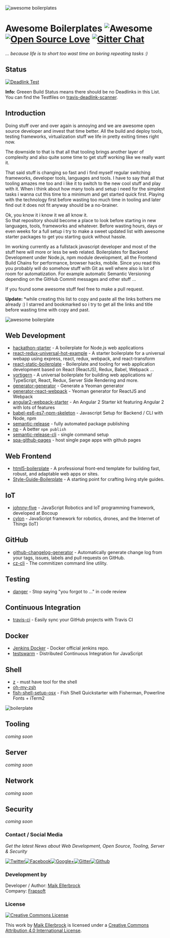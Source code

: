 ![awesome boilerplates](https://github.frapsoft.com/top/open-source-v1.png)

# Awesome Boilerplates ![Awesome](https://cdn.rawgit.com/sindresorhus/awesome/d7305f38d29fed78fa85652e3a63e154dd8e8829/media/badge.svg) [![Open Source Love](https://badges.frapsoft.com/os/v1/open-source.svg?v=102)](https://github.com/ellerbrock/open-source-badges/) [![Gitter Chat](https://badges.gitter.im/frapsoft/frapsoft.svg)](https://gitter.im/frapsoft/frapsoft/)

_... because life is to short too wast time on boring repeating tasks :)_

## Status

[![Deadlink Test](https://travis-ci.org/ellerbrock/awesome-boilerplates.svg?branch=master)](https://travis-ci.org/ellerbrock/awesome-boilerplates)

**Info:** Greeen Build Status means there should be no Deadlinks in this List.<br>
You can find the Testfiles on [travis-deadlink-scanner](https://github.com/ellerbrock/travis-deadlink-scanner).

## Introduction

Doing stuff over and over again is annoying and we are awesome open source developer and invest that time better. All the build and deploy tools, testing frameworks, virtualization stuff we life in pretty exiting times right now.

The downside to that is that all that tooling brings another layer of complexity and also quite some time to get stuff working like we really want it.

That said stuff is changing so fast and i find myself regular switching frameworks, developer tools, languages and tools. I have to say that all that tooling amazes me too and i like it to switch to the new cool stuff and play with it. When i think about how many tools and setup i need for the simplest tasks i wanna cut this time to a minimum and get started quick first. Playing with the technology first before wasting too much time in tooling and later find out it does not fit anyway should be a no-brainer.

Ok, you know it i know it we all know it.<br>
So that repository should become a place to look before starting in new languages, tools, frameworks and whatever. Before wasting hours, days or even weeks for a full setup i try to make a sweet updated list with awesome starter packages to get you starting quick without hassle.

Im working currently as a fullstack javascript developer and most of the stuff here will more or less be web related. Boilerplates for Backend Development under Node.js, npm module development, all the Frontend Build Chains for performance, browser hacks, mobile. Since you read this you probably will do somehow stuff with Git as well where also is lot of room for automatization. For example automatic Semantic Versioning depending on the GitHub Commit messages and other stuff ...

If you found some awesome stuff feel free to make a pull request.

**Update:** *while creating this list to copy and paste all the links bothers me already :) I starred and bookmarked so i try to get all the links and title before wasting time with copy and past.

![awesome boilerplate](http://i.giphy.com/l0HlMr2G3EKFgpUY0.gif)

## Web Development

- [hackathon-starter](https://github.com/sahat/hackathon-starter) - A boilerplate for Node.js web applications
- [react-redux-universal-hot-example](https://github.com/erikras/react-redux-universal-hot-example) - A starter boilerplate for a universal webapp using express, react, redux, webpack, and react-transform
- [react-static-boilerplate](https://github.com/kriasoft/react-static-boilerplate) - Boilerplate and tooling for web application development based on React (ReactJS), Redux, Babel, Webpack ...
- [vortigern](https://github.com/barbar/vortigern) - A universal boilerplate for building web applications w/ TypeScript, React, Redux, Server Side Rendering and more.
- [generator-generator](https://github.com/yeoman/generator-generator) - Generate a Yeoman generator
- [generator-react-webpack](https://github.com/react-webpack-generators/generator-react-webpack) - Yeoman generator for ReactJS and Webpack
- [angular2-webpack-starter](https://github.com/AngularClass/angular2-webpack-starter) - An Angular 2 Starter kit featuring Angular 2 with lots of features
- [babel-es6-es7-npm-skeleton](https://github.com/ellerbrock/babel-es6-es7-npm-skeleton) - Javascript Setup for Backend / CLI with Node, npm
- [semantic-release](https://github.com/semantic-release/semantic-release) - fully automated package publishing
- [np](https://github.com/sindresorhus/np) - A better `npm publish`
- [semantic-release-cli](https://github.com/semantic-release/cli) - single command setup
- [spa-github-pages](https://github.com/rafrex/spa-github-pages) - host single page apps with github pages

## Web Frontend

- [html5-boilerplate](https://github.com/h5bp/html5-boilerplate) - A professional front-end template for building fast, robust, and adaptable web apps or sites.
- [Style-Guide-Boilerplate](https://github.com/bjankord/Style-Guide-Boilerplate) - A starting point for crafting living style guides.

## IoT

- [johnny-five](https://github.com/rwaldron/johnny-five) - JavaScript Robotics and IoT programming framework, developed at Bocoup
- [cylon](https://github.com/hybridgroup/cylon) - JavaScript framework for robotics, drones, and the Internet of Things (IoT)

## GitHub

- [github-changelog-generator](https://github.com/skywinder/github-changelog-generator) - Automatically generate change log from your tags, issues, labels and pull requests on GitHub.
- [cz-cli](https://github.com/commitizen/cz-cli) - The commitizen command line utility.

## Testing

- [danger](https://github.com/danger/danger) - Stop saying "you forgot to ..." in code review

## Continuous Integration

- [travis-ci](https://travis-ci.org/) - Easily sync your GitHub projects with Travis CI

## Docker

- [Jenkins Docker](https://github.com/jenkinsci/docker) - Docker official jenkins repo.
- [testswarm](https://github.com/jquery/testswarm) - Distributed Continuous Integration for JavaScript

## Shell

- [z](https://github.com/rupa/z) - must have tool for the shell
- [oh-my-zsh](https://github.com/robbyrussell/oh-my-zsh)
- [fish-shell-setup-osx](https://github.com/ellerbrock/fish-shell-setup-osx) - Fish Shell Quickstarter with Fisherman, Powerline Fonts + iTerm2

![boilerplate](http://i.giphy.com/yoJC2xLT6aupKwf1Je.gif)

## Tooling

_coming soon_

## Server

_coming soon_

## Network

_coming soon_

## Security

_coming soon_

### Contact / Social Media

_Get the latest News about Web Development, Open Source, Tooling, Server & Security_

[![Twitter](https://github.frapsoft.com/social/twitter.png)](https://twitter.com/frapsoft/)[![Facebook](https://github.frapsoft.com/social/facebook.png)](https://www.facebook.com/frapsoft/)[![Google+](https://github.frapsoft.com/social/google-plus.png)](https://plus.google.com/116540931335841862774)[![Gitter](https://github.frapsoft.com/social/gitter.png)](https://gitter.im/frapsoft/frapsoft/)[![Github](https://github.frapsoft.com/social/github.png)](https://github.com/ellerbrock/)

### Development by

Developer / Author: [Maik Ellerbrock](https://github.com/ellerbrock/)<br>
Company: [Frapsoft](https://github.com/frapsoft/)

### License

[![Creative Commons License](https://i.creativecommons.org/l/by/4.0/88x31.png)](http://creativecommons.org/licenses/by/4.0/)<br>

This work by [Maik Ellerbrock](https://github.com/ellerbrock/) is licensed under a [Creative Commons Attribution 4.0 International License](http://creativecommons.org/licenses/by/4.0/).
